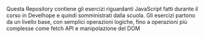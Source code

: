 Questa Repository contiene gli esercizi riguardanti JavaScript fatti durante il corso in Develhope e quindi somministrati dalla scuola.
Gli esercizi partono da un livello base, con semplici operazioni logiche, fino a operazioni più complesse come fetch API e manipolazione del DOM
